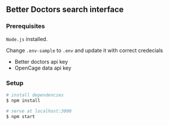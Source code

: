 ## Better Doctors search interface

### Prerequisites

`Node.js` installed.

Change `.env-sample` to `.env` and update it with correct credecials

- Better doctors api key
- OpenCage data api key

### Setup

```bash
# install dependencies
$ npm install

# serve at localhost:3000
$ npm start
```
